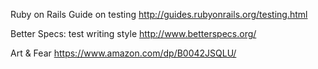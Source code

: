 Ruby on Rails Guide on testing
http://guides.rubyonrails.org/testing.html

Better Specs: test writing style
http://www.betterspecs.org/

Art & Fear
https://www.amazon.com/dp/B0042JSQLU/
